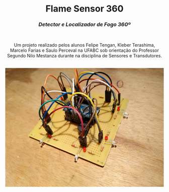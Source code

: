 
<h1 align="center">Flame Sensor 360</h1>
<h3 align="center"><em>Detector e Localizador de Fogo 360º</em></h3>
<br>
<p align="center">
Um projeto realizado pelos alunos Felipe Tengan, Kleber Terashima, Marcelo Farias e Saulo Perceval na UFABC sob orientação do Professor Segundo Nilo Mestanza durante na disciplina de Sensores e Transdutores.
</p>
<br>
<img src="https://github.com/marcelojrfarias/flamesensor360/blob/master/flamesensor360.jpg" align="center">
